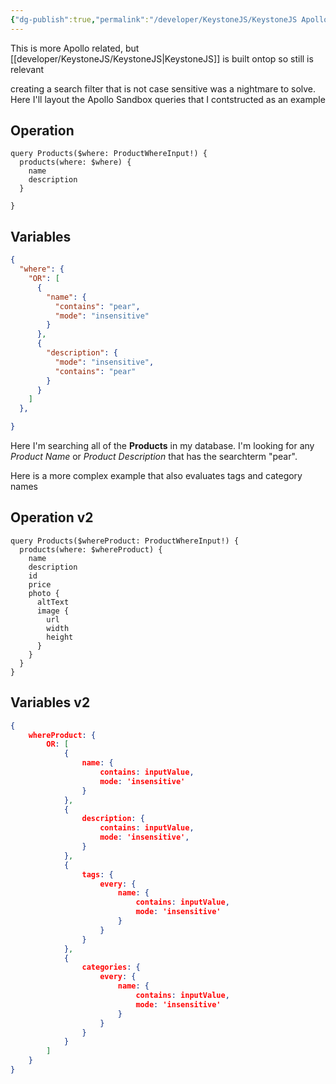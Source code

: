 ```yaml
---
{"dg-publish":true,"permalink":"/developer/KeystoneJS/KeystoneJS Apollo Filter Search/","dgPassFrontmatter":true}
---
```


This is more Apollo related, but [[developer/KeystoneJS/KeystoneJS\|KeystoneJS]] is built ontop so still is relevant 

creating a search filter that is not case sensitive was a nightmare to solve. Here I'll layout the Apollo Sandbox queries that I contstructed as an example

## Operation
```gql
query Products($where: ProductWhereInput!) {
  products(where: $where) {
    name
    description
  }

}
```

## Variables
```json
{
  "where": {
    "OR": [
      {
        "name": {
          "contains": "pear",
          "mode": "insensitive"
        }
      },
      {
        "description": {
          "mode": "insensitive",
          "contains": "pear"
        }
      }
    ]
  },

}
```

Here I'm searching all of the **Products** in my database. I'm looking for any *Product Name* or *Product Description* that has the searchterm "pear". 


Here is a more complex example that also evaluates tags and category names

## Operation v2
```gql
query Products($whereProduct: ProductWhereInput!) {
  products(where: $whereProduct) {
    name
    description
    id
    price
    photo {
      altText
      image {
        url
        width
        height
      }
    }
  }
}
```

## Variables v2
```json
{
	whereProduct: {
		OR: [
			{
				name: {
					contains: inputValue,
					mode: 'insensitive'
				}
			},
			{
				description: {
					contains: inputValue,
					mode: 'insensitive',
				}
			},
			{
				tags: {
					every: {
						name: {
							contains: inputValue,
							mode: 'insensitive'
						}
					}
				}
			},
			{
				categories: {
					every: {
						name: {
							contains: inputValue,
							mode: 'insensitive'
						}
					}
				}
			}
		]
	}
}
```